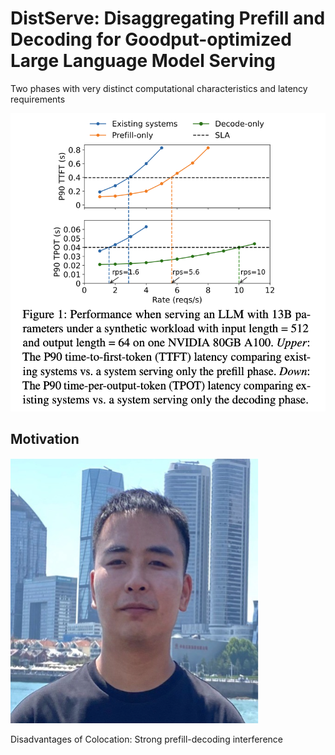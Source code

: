 # DistServe: Disaggregating Prefill and Decoding for Goodput-optimized Large Language Model Serving

Two phases with very distinct computational characteristics and latency requirements

![alt text](image.png)

## Motivation

![alt text](image-1.png)

Disadvantages of Colocation: Strong prefill-decoding interference



